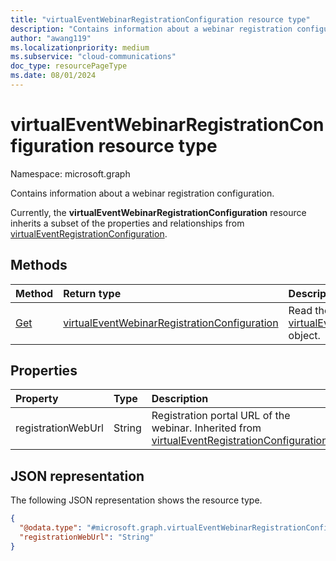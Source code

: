 ```yaml
---
title: "virtualEventWebinarRegistrationConfiguration resource type"
description: "Contains information about a webinar registration configuration."
author: "awang119"
ms.localizationpriority: medium
ms.subservice: "cloud-communications"
doc_type: resourcePageType
ms.date: 08/01/2024
---
```


# virtualEventWebinarRegistrationConfiguration resource type

Namespace: microsoft.graph

Contains information about a webinar registration configuration.

Currently, the **virtualEventWebinarRegistrationConfiguration** resource inherits a subset of the properties and relationships from [virtualEventRegistrationConfiguration](../resources/virtualeventregistrationconfiguration.md).

## Methods

|Method|Return type|Description|
|:---|:---|:---|
| [Get](../api/virtualeventwebinarregistrationconfiguration-get.md) | [virtualEventWebinarRegistrationConfiguration](../resources/virtualeventwebinarregistrationconfiguration.md) | Read the properties and relationships of a [virtualEventWebinarRegistrationConfiguration](../resources/virtualeventwebinarregistrationconfiguration.md) object. |

## Properties

|Property|Type|Description|
|:---|:---|:---|
| registrationWebUrl | String | Registration portal URL of the webinar. Inherited from [virtualEventRegistrationConfiguration](../resources/virtualeventregistrationconfiguration.md). |

## JSON representation

The following JSON representation shows the resource type.

<!-- {
  "blockType": "resource",
  "keyProperty": "id",
  "@odata.type": "microsoft.graph.virtualEventWebinarRegistrationConfiguration",
  "baseType": "microsoft.graph.virtualEventRegistrationConfiguration",
  "openType": false
}
-->
``` json
{
  "@odata.type": "#microsoft.graph.virtualEventWebinarRegistrationConfiguration",
  "registrationWebUrl": "String"
}
```
